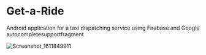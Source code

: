 # Get-a-Ride
Android application for a taxi dispatching service using Firebase and Google autocompletesupportfragment

![Screenshot_1611849911](https://user-images.githubusercontent.com/52739523/107906067-4175df00-6f76-11eb-810c-478ac3f1988d.png)

